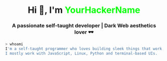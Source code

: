 <h1 align="center">Hi 👋, I'm <span style="color:lime;">YourHackerName</span></h1>
<h3 align="center">A passionate self-taught developer | Dark Web aesthetics lover 🕶️</h3>

```bash
> whoami
I'm a self-taught programmer who loves building sleek things that work in the dark.
I mostly work with JavaScript, Linux, Python and terminal-based UIs.

